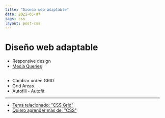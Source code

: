 ```yaml
---
title: "Diseño web adaptable"
date: 2021-05-07
tags: css
layout: post-css
---
```


# Diseño web adaptable
- Responsive design
- [Media Queries](media-queries)

##

- Cambiar orden GRID
- Grid Areas
- Autofill - Autofit

---

- [Tema relacionado: "CSS Grid"](grid)
- [Quiero aprender más de: "CSS"](../0/css)